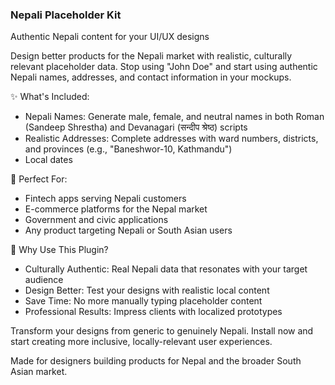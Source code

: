 ### Nepali Placeholder Kit

Authentic Nepali content for your UI/UX designs

Design better products for the Nepali market with realistic, culturally
relevant placeholder data. Stop using "John Doe" and start using
authentic Nepali names, addresses, and contact information in your
mockups.

✨ What's Included:

- Nepali Names: Generate male, female, and neutral names in both Roman
  (Sandeep Shrestha) and Devanagari (सन्दीप श्रेष्ठ) scripts
- Realistic Addresses: Complete addresses with ward numbers, districts,
  and provinces (e.g., "Baneshwor-10, Kathmandu")
- Local dates

🎯 Perfect For:

- Fintech apps serving Nepali customers
- E-commerce platforms for the Nepal market
- Government and civic applications
- Any product targeting Nepali or South Asian users

🚀 Why Use This Plugin?

- Culturally Authentic: Real Nepali data that resonates with your target
  audience
- Design Better: Test your designs with realistic local content
- Save Time: No more manually typing placeholder content
- Professional Results: Impress clients with localized prototypes

Transform your designs from generic to genuinely Nepali. Install now and
start creating more inclusive, locally-relevant user experiences.

Made for designers building products for Nepal and the broader South
Asian market.
